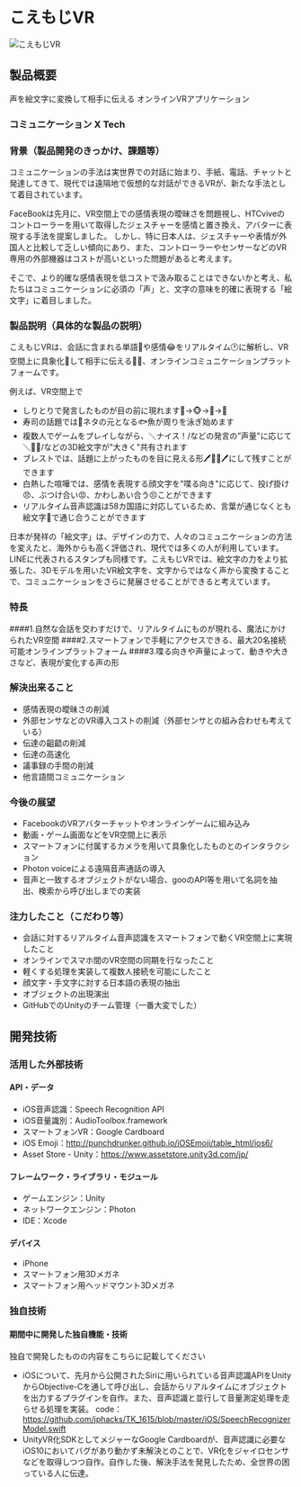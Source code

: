 # こえもじVR

![こえもじVR](https://github.com/jphacks/TK_1615/blob/master/Image/%E3%81%93%E3%81%88%E3%82%82%E3%81%98VR_logo.png)

## 製品概要
声を絵文字に変換して相手に伝える オンラインVRアプリケーション

### コミュニケーション X Tech

### 背景（製品開発のきっかけ、課題等）
コミュニケーションの手法は実世界での対話に始まり、手紙、電話、チャットと発達してきて、現代では遠隔地で仮想的な対話ができるVRが、新たな手法として着目されています。

FaceBookは先月に、VR空間上での感情表現の曖昧さを問題視し、HTCviveのコントローラーを用いて取得したジェスチャーを感情と置き換え、アバターに表現する手法を提案しました。
しかし、特に日本人は、ジェスチャーや表情が外国人と比較して乏しい傾向にあり、また、コントローラーやセンサーなどのVR専用の外部機器はコストが高いといった問題があると考えます。

そこで、より的確な感情表現を低コストで汲み取ることはできないかと考え、私たちはコミュニケーションに必須の「声」と、文字の意味を的確に表現する「絵文字」に着目しました。

### 製品説明（具体的な製品の説明）
こえもじVRは、会話に含まれる単語🐶や感情😂をリアルタイム🕐に解析し、VR空間上に具象化💫して相手に伝える🙏🏻、オンラインコミュニケーションプラットフォームです。

例えば、VR空間上で
* しりとりで発言したものが目の前に現れます🍎->🐵->🎺->🍞
* 寿司の話題では🍣ネタの元となる🐟魚が周りを泳ぎ始めます
* 複数人でゲームをプレイしながら、＼ナイス！/などの発言の”声量"に応じて＼👏🏻/などの3D絵文字が”大きく"共有されます
* ブレストでは、話題に上がったものを目に見える形🖊🍍🍎🖊にして残すことができます
* 白熱した喧嘩では、感情を表現する顔文字を"喋る向き"に応じて、投げ掛け😠、ぶつけ合い😡、かわしあい合う😣ことができます
* リアルタイム音声認識は58カ国語に対応しているため、言葉が通じなくとも絵文字🤗で通じ合うことができます

日本が発祥の「絵文字」は、デザインの力で、人々のコミュニケーションの方法を変えたと、海外からも高く評価され、現代では多くの人が利用しています。LINEに代表されるスタンプも同様です。こえもじVRでは、絵文字の力をより拡張した、3Dモデルを用いたVR絵文字を、文字からではなく声から変換することで、コミュニケーションをさらに発展させることができると考えています。


### 特長
####1.自然な会話を交わすだけで、リアルタイムにものが現れる、魔法にかけられたVR空間
####2.スマートフォンで手軽にアクセスできる、最大20名接続可能オンラインプラットフォーム
####3.喋る向きや声量によって、動きや大きさなど、表現が変化する声の形


### 解決出来ること
* 感情表現の曖昧さの削減
* 外部センサなどのVR導入コストの削減（外部センサとの組み合わせも考えている）
* 伝達の齟齬の削減
* 伝達の高速化
* 議事録の手間の削減
* 他言語間コミュニケーション

### 今後の展望
* FacebookのVRアバターチャットやオンラインゲームに組み込み
* 動画・ゲーム画面などをVR空間上に表示
* スマートフォンに付属するカメラを用いて具象化したものとのインタラクション
* Photon voiceによる遠隔音声通話の導入
* 音声と一致するオブジェクトがない場合、gooのAPI等を用いて名詞を抽出、検索から呼び出しまでの実装

### 注力したこと（こだわり等）
* 会話に対するリアルタイム音声認識をスマートフォンで動くVR空間上に実現したこと
* オンラインでスマホ間のVR空間の同期を行なったこと
* 軽くする処理を実装して複数人接続を可能にしたこと
* 顔文字・手文字に対する日本語の表現の抽出
* オブジェクトの出現演出
* GitHubでのUnityのチーム管理（一番大変でした）


## 開発技術
### 活用した外部技術
#### API・データ
* iOS音声認識：Speech Recognition API
* iOS音量識別：AudioToolbox.framework
* スマートフォンVR：Google Cardboard
* iOS Emoji：http://punchdrunker.github.io/iOSEmoji/table_html/ios6/
* Asset Store - Unity：https://www.assetstore.unity3d.com/jp/

#### フレームワーク・ライブラリ・モジュール
* ゲームエンジン：Unity
* ネットワークエンジン：Photon
* IDE：Xcode

#### デバイス
* iPhone
* スマートフォン用3Dメガネ
* スマートフォン用ヘッドマウント3Dメガネ

### 独自技術
#### 期間中に開発した独自機能・技術
独自で開発したものの内容をこちらに記載してください
* iOSについて、先月から公開されたSiriに用いられている音声認識APIをUnityからObjective-Cを通して呼び出し、会話からリアルタイムにオブジェクトを出力するプラグインを自作。また、音声認識と並行して音量測定処理を走らせる処理を実装。
code：https://github.com/jphacks/TK_1615/blob/master/iOS/SpeechRecognizerModel.swift
* UnityVR化SDKとしてメジャーなGoogle Cardboardが、音声認識に必要なiOS10においてバグがあり動かず未解決とのことで、VR化をジャイロセンサなどを取得しつつ自作。自作した後、解決手法を発見したため、全世界の困っている人に伝達。

